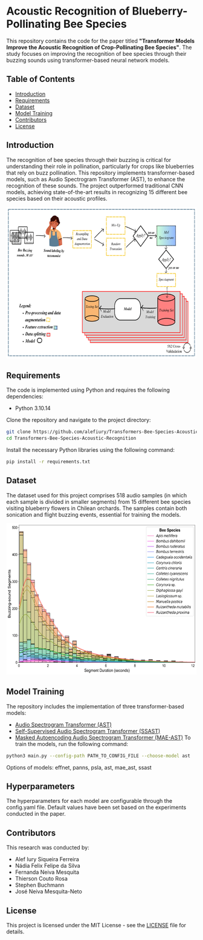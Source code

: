 # Acoustic Recognition of Blueberry-Pollinating Bee Species

This repository contains the code for the paper titled **"Transformer Models Improve the Acoustic Recognition of Crop-Pollinating Bee Species"**. The study focuses on improving the recognition of bee species through their buzzing sounds using transformer-based neural network models.

## Table of Contents
- [Introduction](#introduction)
- [Requirements](#requirements)
- [Dataset](#dataset)
- [Model Training](#model-training)
- [Contributors](#contributors)
- [License](#license)

## Introduction

The recognition of bee species through their buzzing is critical for understanding their role in pollination, particularly for crops like blueberries that rely on buzz pollination. This repository implements transformer-based models, such as Audio Spectrogram Transformer (AST), to enhance the recognition of these sounds. The project outperformed traditional CNN models, achieving state-of-the-art results in recognizing 15 different bee species based on their acoustic profiles.

<div align="center">
  <img src="resources/pipeline.png" alt="Training Pipeline" height="400">
</div>

## Requirements

The code is implemented using Python and requires the following dependencies:
- Python 3.10.14

Clone the repository and navigate to the project directory:

```bash
git clone https://github.com/alefiury/Transformers-Bee-Species-Acoustic-Recognition.git
cd Transformers-Bee-Species-Acoustic-Recognition
```

Install the necessary Python libraries using the following command:

```bash
pip install -r requirements.txt
```

## Dataset

The dataset used for this project comprises 518 audio samples (in which each sample is divided in smaller segments) from 15 different bee species visiting blueberry flowers in Chilean orchards. The samples contain both sonication and flight buzzing events, essential for training the models.

<div align="center">
  <img src="resources/class_dist.png" alt="Training Pipeline" height="400">
</div>

## Model Training
The repository includes the implementation of three transformer-based models:

- [Audio Spectrogram Transformer (AST)](https://github.com/YuanGongND/ast)
- [Self-Supervised Audio Spectrogram Transformer (SSAST)](https://github.com/YuanGongND/ast)
- [Masked Autoencoding Audio Spectrogram Transformer (MAE-AST)](https://github.com/AlanBaade/MAE-AST-Public)
To train the models, run the following command:

```bash
python3 main.py --config-path PATH_TO_CONFIG_FILE --choose-model ast
```

Options of models: effnet, panns, psla, ast, mae_ast, ssast

## Hyperparameters
The hyperparameters for each model are configurable through the config.yaml file. Default values have been set based on the experiments conducted in the paper.

## Contributors
This research was conducted by:

- Alef Iury Siqueira Ferreira
- Nádia Felix Felipe da Silva
- Fernanda Neiva Mesquita
- Thierson Couto Rosa
- Stephen Buchmann
- José Neiva Mesquita-Neto

## License

This project is licensed under the MIT License - see the [LICENSE](LICENSE) file for details.